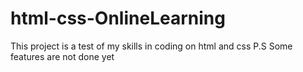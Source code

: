 # html-css-OnlineLearning
This project is a test of my skills in coding on html and css
P.S Some features are not done yet
